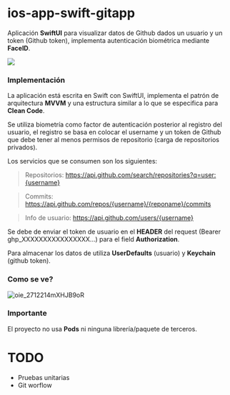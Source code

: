 # ios-app-swift-gitapp 
Aplicación **SwiftUI** para visualizar datos de Github dados un usuario y un token (Github token), implementa autenticación biométrica mediante **FaceID**.

![](https://camo.githubusercontent.com/cbe540fa5f1bd4860434caea1ebe43419ed42d92d54084d529c3a93a67139f10/68747470733a2f2f696d672e736869656c64732e696f2f62616467652f73776966742532302d2532334641373334332e7376673f267374796c653d666f722d7468652d6261646765266c6f676f3d7377696674266c6f676f436f6c6f723d7768697465)

### Implementación
La aplicación está escrita en Swift con SwiftUI, implementa el patrón de arquitectura **MVVM** y una estructura similar a lo que se especifica para **Clean Code**.

Se utiliza biometría como factor de autenticación posterior al registro del usuario, el registro se basa en colocar el username y un token de Github que debe tener al menos permisos de repositorio (carga de repositorios privados).

Los servicios que se consumen son los siguientes:

> Repositorios: https://api.github.com/search/repositories?q=user:{username}

> Commits: https://api.github.com/repos/{username}/{reponame}/commits

> Info de usuario: https://api.github.com/users/{username}

Se debe de enviar el token de usuario en el **HEADER** del request (Bearer ghp_XXXXXXXXXXXXXXXX...) para el field **Authorization**.

Para almacenar los datos de utiliza **UserDefaults** (usuario) y **Keychain** (github token).

### Como se ve?

![oie_2712214mXHJB9oR](https://user-images.githubusercontent.com/61942641/170595112-2e4240e1-3b00-4380-b902-a10fcbf32e0c.png)

### Importante

El proyecto no usa **Pods** ni ninguna librería/paquete de terceros.

# TODO

* Pruebas unitarias
* Git worflow

